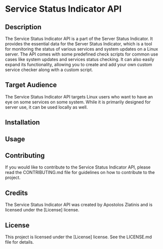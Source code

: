 # Service Status Indicator API

## Description

The Service Status Indicator API is a part of the Server Status Indicator. It provides the essential data for the Server Status Indicator, which is a tool for monitoring the status of various services and system updates on a Linux server. The API comes with some predefined check scripts for common use cases like system updates and services status checking. It can also easily expand its functionality, allowing you to create and add your own custom service checker along with a custom script.

## Target Audience

The Service Status Indicator API targets Linux users who want to have an eye on some services on some system. While it is primarily designed for server use, it can be used locally as well.

## Installation

## Usage

## Contributing

If you would like to contribute to the Service Status Indicator API, please read the CONTRIBUTING.md file for guidelines on how to contribute to the project.

## Credits

The Service Status Indicator API was created by Apostolos Zlatinis and is licensed under the [License] license.

## License

This project is licensed under the [License] license. See the LICENSE.md file for details.
